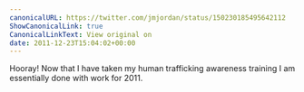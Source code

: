 ```yaml
---
canonicalURL: https://twitter.com/jmjordan/status/150230185495642112
ShowCanonicalLink: true
CanonicalLinkText: View original on
date: 2011-12-23T15:04:02+00:00
---
```

Hooray! Now that I have taken my human trafficking awareness training I am essentially done with work for 2011.
